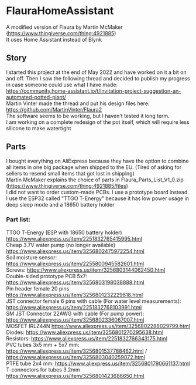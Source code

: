 # FlauraHomeAssistant
A modified version of Flaura by Martin McMaker (https://www.thingiverse.com/thing:4921885)\
It uses Home Assistant instead of Blynk

## Story
I started this project at the end of May 2022 and have worked on it a bit on and off.
Then I saw the following thread and decided to publish my progress in case someone could use what I have made:  \
https://community.home-assistant.io/t/invitation-project-suggestion-an-automated-potted-plant/  \
Martin Vinter made the thread and put his design files here: https://github.com/MartinVinter/Flaura2 \
The software seems to be working, but I haven't tested it long term.\
I am working on a complete redesign of the pot itself, which will require less silicone to make watertight

## Parts
I bought everything on AliExpress because they have the option to combine all items in one big package when shipped to the EU. (Tired of asking for sellers to resend small items that got lost in shipping) \
Martin McMaker explains the choice of parts in Flaura_Parts_List_V1_0.zip (https://www.thingiverse.com/thing:4921885/files) \
I did not want to order custom-made PCBs. I use a prototype board instead.
I use the ESP32 called "TTGO T-Energy" because it has low power usage in deep sleep mode and a 18650 battery holder

### Part list:
TTGO T-Energy (ESP with 18650 battery holder) https://www.aliexpress.us/item/2251832765415995.html \
Cheap 3.7V water pump (no longer available) https://www.aliexpress.us/item/3256802475972254.html \
Soil moisture sensor: https://www.aliexpress.us/item/2255800945582601.html \
Screws: https://www.aliexpress.us/item/3256803144062450.html \
Double-sided prototype PCB 5x7: https://www.aliexpress.us/item/3256803198038888.html \
Pin header female 20 pins https://www.aliexpress.us/item/3256801232229618.html \
JST connector female 6 pins with cable (For water level measurements): https://www.aliexpress.us/item/2251832768103991.html \
SM JST Connector 22AWG with cable (For pump power): https://www.aliexpress.us/item/3256802336067007.html \
MOSFET IRLZ44N https://www.aliexpress.us/item/3256802288029799.html \
Diodes: https://www.aliexpress.us/item/3256801270295638.html \
Resistors: https://www.aliexpress.us/item/2251832766343175.html \
PVC tubes 3x5 mm + 5x7 mm: https://www.aliexpress.us/item/3256801537788462.html / https://www.aliexpress.us/item/3256803040259072.html \
PTFE tube 2x4 mm: https://www.aliexpress.us/item/3256801790661137.html \
T-connectors for tubes 3.2mm https://www.aliexpress.us/item/3256801423686650.html
